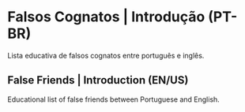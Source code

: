 # Falsos Cognatos | Introdução (PT-BR)
Lista educativa de falsos cognatos entre português e inglês.

## False Friends | Introduction (EN/US)
Educational list of false friends between Portuguese and English.

